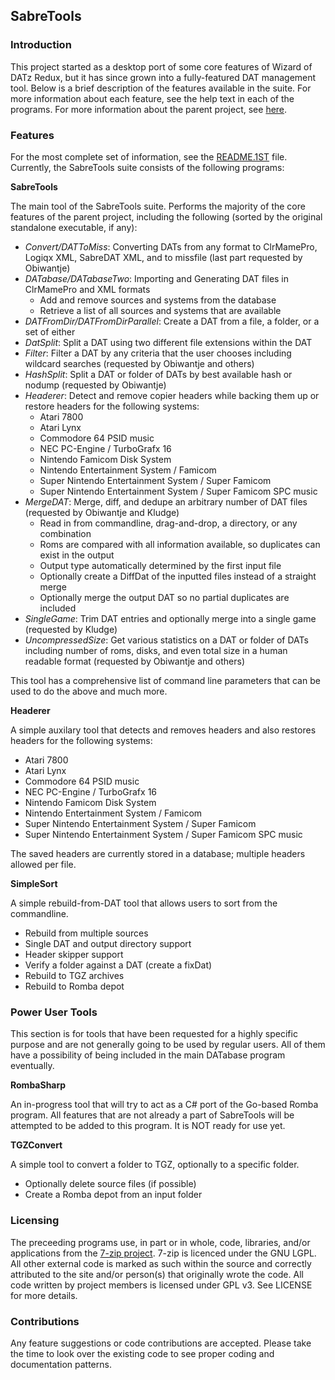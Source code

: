 <h2>SabreTools</h2>

<h3>Introduction</h3>

This project started as a desktop port of some core features of Wizard of DATz Redux, but it has since grown into a fully-featured DAT management tool. Below is a brief description of the features available in the suite. For more information about each feature, see the help text in each of the programs. For more information about the parent project, see <a href="https://github.com/mnadareski/wizzardRedux">here</a>.

<h3>Features</h3>

For the most complete set of information, see the <a href="https://raw.githubusercontent.com/mnadareski/wizzardDesktop/master/SabreTools.Helper/README.1ST">README.1ST</a> file. Currently, the SabreTools suite consists of the following programs:

<!--
<b>SabreTools UI</b>
<p/>
A bare-bones attempt at providing a true GUI experience for the SabreTools suite. Currently only provides the following functions:
<ul>
	<li>Importing and Generating DAT files in ClrMamePro and XML formats</li>
</ul>
This tool is not recommended for any usage.
-->

<b>SabreTools</b>
<p/>
The main tool of the SabreTools suite. Performs the majority of the core features of the parent project, including the following (sorted by the original standalone executable, if any):
<ul>
	<li><i>Convert/DATToMiss</i>: Converting DATs from any format to ClrMamePro, Logiqx XML, SabreDAT XML, and to missfile (last part requested by Obiwantje)</li>
	<li><i>DATabase/DATabaseTwo</i>: Importing and Generating DAT files in ClrMamePro and XML formats
		<ul>
			<li>Add and remove sources and systems from the database</li>
			<li>Retrieve a list of all sources and systems that are available</li>
		</ul>
	</li>
	<li><i>DATFromDir/DATFromDirParallel</i>: Create a DAT from a file, a folder, or a set of either</li>
	<li><i>DatSplit</i>: Split a DAT using two different file extensions within the DAT</li>
	<li><i>Filter</i>: Filter a DAT by any criteria that the user chooses including wildcard searches (requested by Obiwantje and others)</li>
	<li><i>HashSplit</i>: Split a DAT or folder of DATs by best available hash or nodump (requested by Obiwantje)</li>
	<li><i>Headerer</i>: Detect and remove copier headers while backing them up or restore headers for the following systems:
		<ul>
			<li>Atari 7800</li>
			<li>Atari Lynx</li>
			<li>Commodore 64 PSID music</li>
			<li>NEC PC-Engine / TurboGrafx 16</li>
			<li>Nintendo Famicom Disk System</li>
			<li>Nintendo Entertainment System / Famicom</li>
			<li>Super Nintendo Entertainment System / Super Famicom</li>
			<li>Super Nintendo Entertainment System / Super Famicom SPC music</li>
		</ul>
	</li>
	<li><i>MergeDAT</i>: Merge, diff, and dedupe an arbitrary number of DAT files (requested by Obiwantje and Kludge)
		<ul>
			<li>Read in from commandline, drag-and-drop, a directory, or any combination</li>
			<li>Roms are compared with all information available, so duplicates can exist in the output</li>
			<li>Output type automatically determined by the first input file</li>
			<li>Optionally create a DiffDat of the inputted files instead of a straight merge</li>
			<li>Optionally merge the output DAT so no partial duplicates are included</li>
		</ul>
	</li>
	<li><i>SingleGame</i>: Trim DAT entries and optionally merge into a single game (requested by Kludge)</li>
	<li><i>UncompressedSize</i>: Get various statistics on a DAT or folder of DATs including number of roms, disks, and even total size in a human readable format (requested by Obiwantje and others)</li>
</ul>
This tool has a comprehensive list of command line parameters that can be used to do the above and much more.

<b>Headerer</b>
<p/>
A simple auxilary tool that detects and removes headers and also restores headers for the following systems:
<ul>
	<li>Atari 7800</li>
	<li>Atari Lynx</li>
	<li>Commodore 64 PSID music</li>
	<li>NEC PC-Engine / TurboGrafx 16</li>
	<li>Nintendo Famicom Disk System</li>
	<li>Nintendo Entertainment System / Famicom</li>
	<li>Super Nintendo Entertainment System / Super Famicom</li>
	<li>Super Nintendo Entertainment System / Super Famicom SPC music</li>
</ul>
The saved headers are currently stored in a database; multiple headers allowed per file.

<b>SimpleSort</b>
<p/>
A simple rebuild-from-DAT tool that allows users to sort from the commandline.
<ul>
	<li>Rebuild from multiple sources</li>
	<li>Single DAT and output directory support</li>
	<li>Header skipper support</li>
	<li>Verify a folder against a DAT (create a fixDat)</li>
	<li>Rebuild to TGZ archives</li>
	<li>Rebuild to Romba depot</li>
</ul>

<h3>Power User Tools</h3>

This section is for tools that have been requested for a highly specific purpose and are not generally going to be used by regular users. All of them have a possibility of being included in the main DATabase program eventually.

<!-- <b>There are no standalone tools that are for power users at this time.</b> -->

<b>RombaSharp</b>
<p/>
An in-progress tool that will try to act as a C# port of the Go-based Romba program. All features that are not already a part of SabreTools will be attempted to be added to this program. It is NOT ready for use yet.

<b>TGZConvert</b>
<p/>
A simple tool to convert a folder to TGZ, optionally to a specific folder.
<ul>
	<li>Optionally delete source files (if possible)</li>
	<li>Create a Romba depot from an input folder</li>
</ul>

<h3>Licensing</h3>
<p/>
The preceeding programs use, in part or in whole, code, libraries, and/or applications from the <a href="www.7-zip.org">7-zip project</a>. 7-zip is licenced under the GNU LGPL.<br/>
All other external code is marked as such within the source and correctly attributed to the site and/or person(s) that originally wrote the code.
All code written by project members is licensed under GPL v3. See LICENSE for more details.

<h3>Contributions</h3>

Any feature suggestions or code contributions are accepted. Please take the time to look over the existing code to see proper coding and documentation patterns.